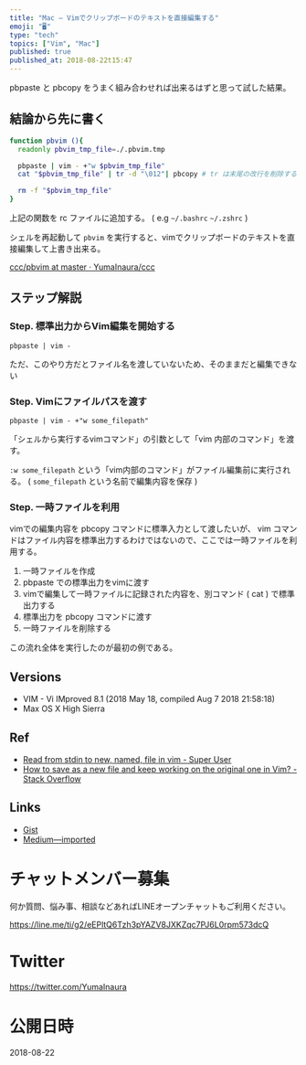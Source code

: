 ```yaml
---
title: "Mac — Vimでクリップボードのテキストを直接編集する"
emoji: "🖥"
type: "tech"
topics: ["Vim", "Mac"]
published: true
published_at: 2018-08-22t15:47
---
```


pbpaste と pbcopy をうまく組み合わせれば出来るはずと思って試した結果。

## 結論から先に書く

```sh
function pbvim (){
  readonly pbvim_tmp_file=./.pbvim.tmp

  pbpaste | vim - +"w $pbvim_tmp_file"
  cat "$pbvim_tmp_file" | tr -d "\012"| pbcopy # tr は末尾の改行を削除するため

  rm -f "$pbvim_tmp_file"
}
```

上記の関数を rc ファイルに追加する。 ( e.g `~/.bashrc` `~/.zshrc` )

シェルを再起動して `pbvim` を実行すると、vimでクリップボードのテキストを直接編集して上書き出来る。

[ccc/pbvim at master · YumaInaura/ccc](https://github.com/YumaInaura/ccc/blob/master/source/pbvim)

## ステップ解説

### Step. 標準出力からVim編集を開始する

```
pbpaste | vim -
```

ただ、このやり方だとファイル名を渡していないため、そのままだと編集できない

### Step. Vimにファイルパスを渡す

```
pbpaste | vim - +"w some_filepath"
```

「シェルから実行するvimコマンド」の引数として「vim 内部のコマンド」を渡す。

`:w some_filepath` という「vim内部のコマンド」がファイル編集前に実行される。 ( `some_filepath` という名前で編集内容を保存 )

### Step. 一時ファイルを利用

vimでの編集内容を pbcopy コマンドに標準入力として渡したいが、
vim コマンドはファイル内容を標準出力するわけではないので、ここでは一時ファイルを利用する。

1. 一時ファイルを作成
2. pbpaste での標準出力をvimに渡す
3. vimで編集して一時ファイルに記録された内容を、別コマンド ( cat ) で標準出力する
4. 標準出力を pbcopy コマンドに渡す
5. 一時ファイルを削除する

この流れ全体を実行したのが最初の例である。

## Versions

- VIM - Vi IMproved 8.1 (2018 May 18, compiled Aug  7 2018 21:58:18)
- Max OS X High Sierra

## Ref

- [Read from stdin to new, named, file in vim - Super User](https://superuser.com/questions/421367/read-from-stdin-to-new-named-file-in-vim)
- [How to save as a new file and keep working on the original one in Vim? - Stack Overflow](https://stackoverflow.com/questions/4980168/how-to-save-as-a-new-file-and-keep-working-on-the-original-one-in-vim)

## Links

- [Gist](https://gist.github.com/YumaInaura/6585e10fd96dcf1b0088f20c40cd448e)
- [Medium—imported](https://medium.com/p/2238783e2ad9)








<!-- Update From Qiita API -->

# チャットメンバー募集


何か質問、悩み事、相談などあればLINEオープンチャットもご利用ください。

https://line.me/ti/g2/eEPltQ6Tzh3pYAZV8JXKZqc7PJ6L0rpm573dcQ





# Twitter


https://twitter.com/YumaInaura


<!-- Update From Qiita API -->



# 公開日時

2018-08-22
